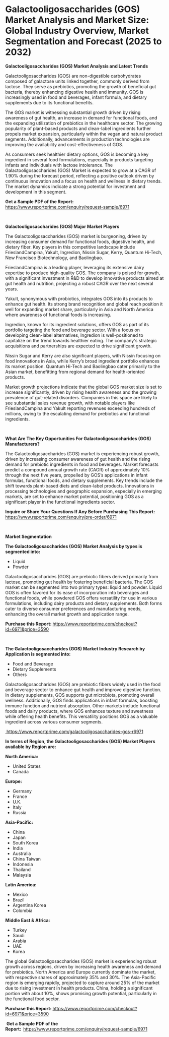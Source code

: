 <p><h1>Galactooligosaccharides (GOS) Market Analysis and Market Size: Global Industry Overview, Market Segmentation and Forecast (2025 to 2032)</h1></p><p><strong>Galactooligosaccharides (GOS) Market Analysis and Latest Trends</strong></p>
<p><p>Galactooligosaccharides (GOS) are non-digestible carbohydrates composed of galactose units linked together, commonly derived from lactose. They serve as prebiotics, promoting the growth of beneficial gut bacteria, thereby enhancing digestive health and immunity. GOS is increasingly used in food and beverages, infant formula, and dietary supplements due to its functional benefits.</p><p>The GOS market is witnessing substantial growth driven by rising awareness of gut health, an increase in demand for functional foods, and the expanding utilization of prebiotics in the healthcare sector. The growing popularity of plant-based products and clean-label ingredients further propels market expansion, particularly within the vegan and natural product segments. Additionally, advancements in production technologies are improving the availability and cost-effectiveness of GOS.</p><p>As consumers seek healthier dietary options, GOS is becoming a key ingredient in several food formulations, especially in products targeting infants and individuals with lactose intolerance. The Galactooligosaccharides (GOS) Market is expected to grow at a CAGR of 1.90% during the forecast period, reflecting a positive outlook driven by continuous innovation and a focus on health and wellness in dietary trends. The market dynamics indicate a strong potential for investment and development in this segment.</p></p>
<p><strong>Get a Sample PDF of the Report:&nbsp;</strong> <a href="https://www.reportprime.com/enquiry/request-sample/6971?utm_campaign=4531&utm_medium=2&utm_source=Github&utm_content=ia&utm_term=17052025&utm_id=galactooligosaccharides-gos">https://www.reportprime.com/enquiry/request-sample/6971</a></p>
<p>&nbsp;</p>
<p><strong>Galactooligosaccharides (GOS) Major Market Players</strong></p>
<p><p>The Galactooligosaccharides (GOS) market is burgeoning, driven by increasing consumer demand for functional foods, digestive health, and dietary fiber. Key players in this competitive landscape include FrieslandCampina, Yakult, Ingredion, Nissin Sugar, Kerry, Quantum Hi-Tech, New Francisco Biotechnology, and Baolingbao.</p><p>FrieslandCampina is a leading player, leveraging its extensive dairy expertise to produce high-quality GOS. The company is poised for growth, with a significant investment in R&D to develop innovative products aimed at gut health and nutrition, projecting a robust CAGR over the next several years.</p><p>Yakult, synonymous with probiotics, integrates GOS into its products to enhance gut health. Its strong brand recognition and global reach position it well for expanding market share, particularly in Asia and North America where awareness of functional foods is increasing.</p><p>Ingredion, known for its ingredient solutions, offers GOS as part of its portfolio targeting the food and beverage sector. With a focus on developing clean-label alternatives, Ingredion is well-positioned to capitalize on the trend towards healthier eating. The company's strategic acquisitions and partnerships are expected to drive significant growth.</p><p>Nissin Sugar and Kerry are also significant players, with Nissin focusing on food innovations in Asia, while Kerry’s broad ingredient portfolio enhances its market position. Quantum Hi-Tech and Baolingbao cater primarily to the Asian market, benefitting from regional demand for health-oriented products.</p><p>Market growth projections indicate that the global GOS market size is set to increase significantly, driven by rising health awareness and the growing prevalence of gut-related disorders. Companies in this space are likely to see substantial sales revenue growth, with notable players like FrieslandCampina and Yakult reporting revenues exceeding hundreds of millions, owing to the escalating demand for prebiotics and functional ingredients.</p></p>
<p>&nbsp;</p>
<p><strong>What Are The Key Opportunities For Galactooligosaccharides (GOS) Manufacturers?</strong></p>
<p><p>The Galactooligosaccharides (GOS) market is experiencing robust growth, driven by increasing consumer awareness of gut health and the rising demand for prebiotic ingredients in food and beverages. Market forecasts predict a compound annual growth rate (CAGR) of approximately 10% through the next five years, propelled by GOS’s applications in infant formulas, functional foods, and dietary supplements. Key trends include the shift towards plant-based diets and clean-label products. Innovations in processing technologies and geographic expansion, especially in emerging markets, are set to enhance market potential, positioning GOS as a significant player in the functional ingredients sector.</p></p>
<p><strong>Inquire or Share Your Questions If Any Before Purchasing This Report:</strong> <a href="https://www.reportprime.com/enquiry/pre-order/6971?utm_campaign=4531&utm_medium=2&utm_source=Github&utm_content=ia&utm_term=17052025&utm_id=galactooligosaccharides-gos">https://www.reportprime.com/enquiry/pre-order/6971</a></p>
<p>&nbsp;</p>
<p><strong>Market Segmentation</strong></p>
<p><strong>The Galactooligosaccharides (GOS) Market Analysis by types is segmented into:</strong></p>
<p><ul><li>Liquid</li><li>Powder</li></ul></p>
<p><p>Galactooligosaccharides (GOS) are prebiotic fibers derived primarily from lactose, promoting gut health by fostering beneficial bacteria. The GOS market can be segmented into two primary types: liquid and powder. Liquid GOS is often favored for its ease of incorporation into beverages and functional foods, while powdered GOS offers versatility for use in various formulations, including dairy products and dietary supplements. Both forms cater to diverse consumer preferences and manufacturing needs, enhancing the overall market growth and application range.</p></p>
<p><strong>Purchase this Report:&nbsp;</strong><a href="https://www.reportprime.com/checkout?id=6971&price=3590&utm_campaign=4531&utm_medium=2&utm_source=Github&utm_content=ia&utm_term=17052025&utm_id=galactooligosaccharides-gos">https://www.reportprime.com/checkout?id=6971&price=3590</a></p>
<p>&nbsp;</p>
<p><strong>The Galactooligosaccharides (GOS) Market Industry Research by Application is segmented into:</strong></p>
<p><ul><li>Food and Beverage</li><li>Dietary Supplements</li><li>Others</li></ul></p>
<p><p>Galactooligosaccharides (GOS) are prebiotic fibers widely used in the food and beverage sector to enhance gut health and improve digestive function. In dietary supplements, GOS supports gut microbiota, promoting overall wellness. Additionally, GOS finds applications in infant formulas, boosting immune function and nutrient absorption. Other markets include functional foods and dairy products, where GOS enhances texture and sweetness while offering health benefits. This versatility positions GOS as a valuable ingredient across various consumer segments.</p></p>
<p><a href="https://www.reportprime.com/galactooligosaccharides-gos-r6971?utm_campaign=4531&utm_medium=2&utm_source=Github&utm_content=ia&utm_term=17052025&utm_id=galactooligosaccharides-gos">&nbsp;https://www.reportprime.com/galactooligosaccharides-gos-r6971</a></p>
<p><strong>In terms of Region, the Galactooligosaccharides (GOS) Market Players available by Region are:</strong></p>
<p>
    <p> <strong> North America: </strong>
        <ul>
            <li>United States</li>
            <li>Canada</li>
        </ul>
        </p> 
    <p> <strong> Europe: </strong>
        <ul>
            <li>Germany</li>
            <li>France</li>
            <li>U.K.</li>
            <li>Italy</li>
            <li>Russia</li>
        </ul>
        </p> 
    <p> <strong> Asia-Pacific: </strong>
        <ul>
            <li>China</li>
            <li>Japan</li>
            <li>South Korea</li>
            <li>India</li>
            <li>Australia</li>
            <li>China Taiwan</li>
            <li>Indonesia</li>
            <li>Thailand</li>
            <li>Malaysia</li>
        </ul>
        </p> 
    <p> <strong> Latin America: </strong>
        <ul>
            <li>Mexico</li>
            <li>Brazil</li>
            <li>Argentina Korea</li>
            <li>Colombia</li>
        </ul>
        </p> 
    <p> <strong> Middle East & Africa: </strong>
        <ul>
            <li>Turkey</li>
            <li>Saudi</li>
            <li>Arabia</li>
            <li>UAE</li>
            <li>Korea</li>
        </ul>
    </p>
    </p>
<p><p>The global Galactooligosaccharides (GOS) market is experiencing robust growth across regions, driven by increasing health awareness and demand for prebiotics. North America and Europe currently dominate the market, with respective shares of approximately 35% and 30%. The Asia-Pacific region is emerging rapidly, projected to capture around 25% of the market due to rising investment in health products. China, holding a significant portion with about 10%, shows promising growth potential, particularly in the functional food sector.</p></p>
<p><strong>Purchase this Report: </strong><a href="https://www.reportprime.com/checkout?id=6971&price=3590&utm_campaign=4531&utm_medium=2&utm_source=Github&utm_content=ia&utm_term=17052025&utm_id=galactooligosaccharides-gos">https://www.reportprime.com/checkout?id=6971&price=3590</a></p>
<p>&nbsp;<strong>Get a Sample PDF of the Report:&nbsp;&nbsp;</strong><a href="https://www.reportprime.com/enquiry/request-sample/6971?utm_campaign=4531&utm_medium=2&utm_source=Github&utm_content=ia&utm_term=17052025&utm_id=galactooligosaccharides-gos">https://www.reportprime.com/enquiry/request-sample/6971</a></p>
<p><strong></strong></p>
<p><p></p><p></p><p></p></p>